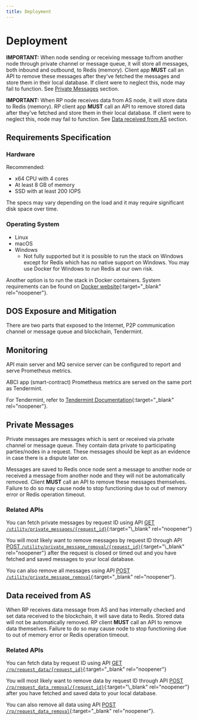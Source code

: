 ```yaml
---
title: Deployment
---
```


# Deployment

<div markdown="1" class="flash mb-3 flash-warn">

**IMPORTANT:** When node sending or receiving message to/from another node through private channel or message queue, it will store all messages, both inbound and outbound, to Redis (memory). Client app **MUST** call an API to remove these messages after they've fetched the messages and store them in their local database. If client were to neglect this, node may fail to function. See [Private Messages](/deployment.html#private-messages) section.

</div>

<div markdown="1" class="flash mb-3 flash-warn">

**IMPORTANT:** When RP node receives data from AS node, it will store data to Redis (memory). RP client app **MUST** call an API to remove stored data after they've fetched and store them in their local database. If client were to neglect this, node may fail to function. See [Data received from AS](/deployment.html#data-received-from-as) section.

</div>

## Requirements Specification

### Hardware

Recommended:

- x64 CPU with 4 cores
- At least 8 GB of memory
- SSD with at least 200 IOPS

The specs may vary depending on the load and it may require significant disk space over time.

### Operating System

- Linux
- macOS
- Windows
  - Not fully supported but it is possible to run the stack on Windows except for Redis which has no native support on Windows. You may use Docker for Windows to run Redis at our own risk.

Another option is to run the stack in Docker containers. System requirements can be found on [Docker website](https://docs.docker.com/){:target="\_blank" rel="noopener"}.

## DOS Exposure and Mitigation

There are two parts that exposed to the Internet, P2P communication channel or message queue and blockchain, Tendermint.

[//]: # (@todo mitigation)

## Monitoring

API main server and MQ service server can be configured to report and serve Prometheus metrics.

ABCI app (smart-contract) Prometheus metrics are served on the same port as Tendermint.

For Tendermint, refer to [Tendermint Documentation](https://tendermint.com/docs/tendermint-core/running-in-production.html#monitoring-tendermint){:target="\_blank" rel="noopener"}.

## Private Messages

Private messages are messages which is sent or received via private channel or message queue. They contain data private to participating parties/nodes in a request. These messages should be kept as an evidence in case there is a dispute later on.

Messages are saved to Redis once node sent a message to another node or received a message from another node and they will not be automatically removed. Client **MUST** call an API to remove these messages themselves. Failure to do so may cause node to stop functioning due to out of memory error or Redis operation timeout.

### Related APIs

You can fetch private messages by request ID using API [GET `/utility/private_messages/{request_id}`](https://app.swaggerhub.com/apis/NDID/utility/3.0#/default/get_utility_private_messages__request_id_){:target="\_blank" rel="noopener"}

You will most likely want to remove messages by request ID through API [POST `/utility/private_message_removal/{request_id}`](https://app.swaggerhub.com/apis/NDID/utility/3.0#/default/post_utility_private_message_removal__request_id_){:target="\_blank" rel="noopener"} after the request is closed or timed out and you have fetched and saved messages to your local database.

You can also remove all messages using API [POST `/utility/private_message_removal`](https://app.swaggerhub.com/apis/NDID/utility/3.0#/default/post_utility_private_message_removal){:target="\_blank" rel="noopener"}.

## Data received from AS

When RP receives data message from AS and has internally checked and set data received to the blockchain, it will save data to Redis. Stored data will not be automatically removed. RP client **MUST** call an API to remove data themselves. Failure to do so may cause node to stop functioning due to out of memory error or Redis operation timeout.

### Related APIs

You can fetch data by request ID using API [GET `/rp/request_data/{request_id}`](https://app.swaggerhub.com/apis/NDID/relying_party_api/3.0#/default/get_request_data){:target="\_blank" rel="noopener"}

You will most likely want to remove data by request ID through API [POST `/rp/request_data_removal/{request_id}`](https://app.swaggerhub.com/apis/NDID/relying_party_api/3.0#/default/post_rp_request_data_removal__request_id_){:target="\_blank" rel="noopener"} after you have fetched and saved data to your local database.

You can also remove all data using API [POST `/rp/request_data_removal`](https://app.swaggerhub.com/apis/NDID/utility/3.0#/default/post_utility_private_message_removal){:target="\_blank" rel="noopener"}.

